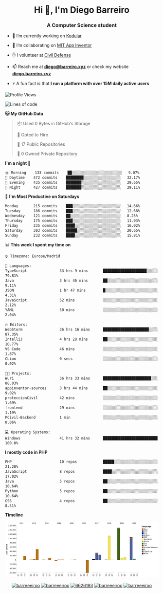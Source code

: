 <h1 align="center">Hi 👋, I'm Diego Barreiro</h1>
<h3 align="center">A Computer Science student</h3>

- 🔭 I’m currently working on [Kodular](https://www.kodular.io)

- 👯 I’m collaborating on [MIT App Inventor](https://github.com/mit-cml/appinventor-sources)

- ✋ I volunteer at [Civil Defense](https://proteccioncivil.sdc.gal)

- 📫 Reach me at **diego@barreiro.xyz** or check my website **[diego.barreiro.xyz](https://diego.barreiro.xyz)**

- ⚡ A fun fact is that **I run a platform with over 15M daily active users**

<!--START_SECTION:waka-->
![Profile Views](http://img.shields.io/badge/Profile%20Views-114-blue)

![Lines of code](https://img.shields.io/badge/From%20Hello%20World%20I've%20written-16.9%20million%20Lines%20of%20code-blue)

**🐱 My GitHub Data** 

> 📦 Used 0 Bytes in GitHub's Storage 
 > 
> 💼 Opted to Hire
 > 
> 📜 17 Public Repositories 
 > 
> 🔑 0 Owned Private Repository 
 > 
**I'm a night 🦉** 

```text
🌞 Morning    133 commits    ██░░░░░░░░░░░░░░░░░░░░░░░   9.07% 
🌆 Daytime    472 commits    ████████░░░░░░░░░░░░░░░░░   32.17% 
🌃 Evening    435 commits    ███████░░░░░░░░░░░░░░░░░░   29.65% 
🌙 Night      427 commits    ███████░░░░░░░░░░░░░░░░░░   29.11%

```
📅 **I'm Most Productive on Saturdays** 

```text
Monday       215 commits    ███░░░░░░░░░░░░░░░░░░░░░░   14.66% 
Tuesday      186 commits    ███░░░░░░░░░░░░░░░░░░░░░░   12.68% 
Wednesday    121 commits    ██░░░░░░░░░░░░░░░░░░░░░░░   8.25% 
Thursday     175 commits    ███░░░░░░░░░░░░░░░░░░░░░░   11.93% 
Friday       235 commits    ████░░░░░░░░░░░░░░░░░░░░░   16.02% 
Saturday     303 commits    █████░░░░░░░░░░░░░░░░░░░░   20.65% 
Sunday       232 commits    ████░░░░░░░░░░░░░░░░░░░░░   15.81%

```


📊 **This week I spent my time on** 

```text
⌚︎ Timezone: Europe/Madrid

💬 Languages: 
TypeScript               33 hrs 9 mins       ████████████████████░░░░░   79.81% 
Java                     3 hrs 46 mins       ██░░░░░░░░░░░░░░░░░░░░░░░   9.11% 
JSON                     1 hr 47 mins        █░░░░░░░░░░░░░░░░░░░░░░░░   4.31% 
JavaScript               52 mins             ░░░░░░░░░░░░░░░░░░░░░░░░░   2.12% 
YAML                     50 mins             ░░░░░░░░░░░░░░░░░░░░░░░░░   2.04%

🔥 Editors: 
WebStorm                 36 hrs 16 mins      █████████████████████░░░░   87.35% 
IntelliJ                 4 hrs 28 mins       ██░░░░░░░░░░░░░░░░░░░░░░░   10.77% 
VS Code                  46 mins             ░░░░░░░░░░░░░░░░░░░░░░░░░   1.87% 
CLion                    0 secs              ░░░░░░░░░░░░░░░░░░░░░░░░░   0.02%

🐱‍💻 Projects: 
Wuri                     36 hrs 33 mins      ██████████████████████░░░   88.03% 
appinventor-sources      3 hrs 44 mins       ██░░░░░░░░░░░░░░░░░░░░░░░   9.02% 
proteccionCivil          42 mins             ░░░░░░░░░░░░░░░░░░░░░░░░░   1.69% 
frontend                 29 mins             ░░░░░░░░░░░░░░░░░░░░░░░░░   1.19% 
PCivil-Backend           1 min               ░░░░░░░░░░░░░░░░░░░░░░░░░   0.06%

💻 Operating Systems: 
Windows                  41 hrs 32 mins      █████████████████████████   100.0%

```

**I mostly code in PHP** 

```text
PHP                      10 repos            █████░░░░░░░░░░░░░░░░░░░░   21.28% 
JavaScript               8 repos             ████░░░░░░░░░░░░░░░░░░░░░   17.02% 
Java                     5 repos             ██░░░░░░░░░░░░░░░░░░░░░░░   10.64% 
Python                   5 repos             ██░░░░░░░░░░░░░░░░░░░░░░░   10.64% 
CSS                      4 repos             ██░░░░░░░░░░░░░░░░░░░░░░░   8.51%

```


**Timeline**

![Chart not found](https://github.com/barreeeiroo/barreeeiroo/blob/master/charts/bar_graph.png) 


<!--END_SECTION:waka-->

<p align="center">
<a href="https://twitter.com/barreeeiroo" target="blank"><img align="center" src="https://cdn.jsdelivr.net/npm/simple-icons@3.0.1/icons/twitter.svg" alt="barreeeiroo" height="20" width="20" /></a>
<a href="https://linkedin.com/in/barreeeiroo" target="blank"><img align="center" src="https://cdn.jsdelivr.net/npm/simple-icons@3.0.1/icons/linkedin.svg" alt="barreeeiroo" height="20" width="20" /></a>
<a href="https://stackoverflow.com/users/6626193" target="blank"><img align="center" src="https://cdn.jsdelivr.net/npm/simple-icons@3.0.1/icons/stackoverflow.svg" alt="6626193" height="20" width="20" /></a>
<a href="https://fb.com/barreeeiroo" target="blank"><img align="center" src="https://cdn.jsdelivr.net/npm/simple-icons@3.0.1/icons/facebook.svg" alt="barreeeiroo" height="20" width="20" /></a>
<a href="https://instagram.com/barreeeiroo" target="blank"><img align="center" src="https://cdn.jsdelivr.net/npm/simple-icons@3.0.1/icons/instagram.svg" alt="barreeeiroo" height="20" width="20" /></a>
</p>
